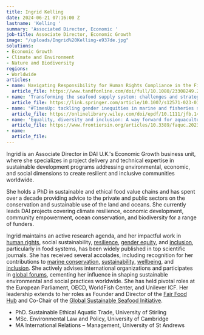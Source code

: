 ```yaml
---
title: Ingrid Kelling
date: 2024-06-21 07:16:00 Z
lastname: 'Kelling '
summary: 'Associated Director, Economic '
job-title: Associate Director, Economic Growth
image: "/uploads/Ingrid%20Kelling-e937de.jpg"
solutions:
- Economic Growth
- Climate and Environment
- Nature and Biodiversity
regions:
- Worldwide
articles:
- name: Navigating Responsibility for Human Rights Compliance in the Fishing Industry
  article_file: https://www.tandfonline.com/doi/full/10.1080/23308249.2024.2329915
- name: 'Transforming the seafood supply system: challenges and strategies for resilience'
  article_file: https://link.springer.com/article/10.1007/s12571-023-01400-5
- name: "#TimesUp: tackling gender inequities in marine and fisheries science"
  article_file: https://onlinelibrary.wiley.com/doi/epdf/10.1111/jfb.14936
- name: 'Equality, diversity and inclusion: A way forward for aquaculture in Scotland'
  article_file: https://www.frontiersin.org/articles/10.3389/faquc.2023.1151853/full
- name: 
  article_file: 
---
```


Ingrid is an Associate Director in DAI U.K.'s Economic Growth business unit, where she specializes in project delivery and technical expertise in sustainable development programs addressing environmental, economic, and social dimensions to create resilient and inclusive communities worldwide.

She holds a PhD in sustainable and ethical food value chains and has spent over a decade providing advice to the private and public sectors on the conservation and sustainable use of the land and oceans. She currently leads DAI projects covering climate resilience, economic development, community empowerment, ocean conservation, and biodiversity for a range of funders.

Ingrid maintains an active research agenda, and her impactful work in [human rights](https://doi.org/10.1080/23308249.2024.2329915), social sustainability, [resilience](https://doi.org/10.1007/s12571-023-01400-5), [gender equity](https://doi.org/10.1111/jfb.14936), and [inclusion](https://doi.org/10.3389/faquc.2023.1151853), particularly in food systems, has been widely published in top scientific journals. She has received several accolades, including recognition for her contributions to [marine conservation](https://www.scotsman.com/education/podcast-exploring-the-blue-doughnut-and-the-wellbeing-economy-for-fisheries-4173263), [sustainability](https://www.youtube.com/watch?v=v3oTnieoAt0&t=43s), [wellbeing](http://https://www.youtube.com/watch?v=53-Zy7298PM), and [inclusion](https://www.hw.ac.uk/news-archive/2023/lyell-centre-scientist-named-academic.htm). She actively advises international organizations and participates in [global forums](https://www.beyond-growth-2023.eu/speaker/ingrid-kelling/), cementing her influence in shaping sustainable environmental and social practices worldwide. She has held pivotal roles at the European Parliament, OECD, WorldFish Center, and Unilever ICF. Her leadership extends to her roles as Founder and Director of the [Fair Food Hub](http://www.fairfoodhub.org/) and Co-Chair of the [Global Sustainable Seafood Initiative](http://www.ourgssi.org/).

* PhD. Sustainable Ethical Aquatic Trade, University of Stirling
* MSc. Environmental Law and Policy, University of Cambridge
* MA International Relations – Management, University of St Andrews